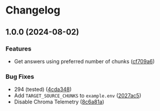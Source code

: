 # Changelog

## 1.0.0 (2024-08-02)


### Features

* Get answers using preferred number of chunks ([cf709a6](https://github.com/dpedwards/privateGPT/commit/cf709a6b7a951fc333ef5a089b24179ca660469b))


### Bug Fixes

* 294 (tested) ([4cda348](https://github.com/dpedwards/privateGPT/commit/4cda348cf87f56ff237e376b03732b1b47a99215))
* Add `TARGET_SOURCE_CHUNKS` to `example.env` ([2027ac5](https://github.com/dpedwards/privateGPT/commit/2027ac563b6606199563632191b65f5105af8ebe))
* Disable Chroma Telemetry ([8c6a81a](https://github.com/dpedwards/privateGPT/commit/8c6a81a07fc9c800d53f62a33f5ae3b5247a22a6))
